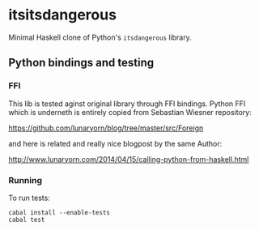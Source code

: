 itsitsdangerous
===============

Minimal Haskell clone of Python's `itsdangerous` library.

## Python bindings and testing

### FFI
This lib is tested aginst original library through FFI bindings. Python FFI which is underneth is entirely copied from Sebastian Wiesner repository:

https://github.com/lunaryorn/blog/tree/master/src/Foreign

and here is related and really nice blogpost by the same Author:

http://www.lunaryorn.com/2014/04/15/calling-python-from-haskell.html

### Running
To run tests:

    cabal install --enable-tests
    cabal test
